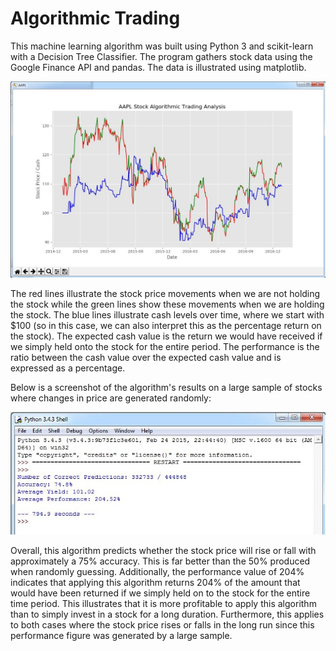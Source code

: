 # Algorithmic Trading

This machine learning algorithm was built using Python 3 and scikit-learn with a Decision Tree Classifier. The program gathers stock data using the Google Finance API and pandas. The data is illustrated using matplotlib. 

![Screenshot](algo.jpg)

The red lines illustrate the stock price movements when we are not holding the stock while the green lines show these movements when we are holding the stock. The blue lines illustrate cash levels over time, where we start with $100 (so in this case, we can also interpret this as the percentage return on the stock). The expected cash value is the return we would have received if we simply held onto the stock for the entire period. The performance is the ratio between the cash value over the expected cash value and is expressed as a percentage.

Below is a screenshot of the algorithm's results on a large sample of stocks where changes in price are generated randomly:

![Screenshot](results.jpg)

Overall, this algorithm predicts whether the stock price will rise or fall with approximately a 75% accuracy. This is far better than the 50% produced when randomly guessing. Additionally, the performance value of 204% indicates that applying this algorithm returns 204% of the amount that would have been returned if we simply held on to the stock for the entire time period. This illustrates that it is more profitable to apply this algorithm than to simply invest in a stock for a long duration. Furthermore, this applies to both cases where the stock price rises or falls in the long run since this performance figure was generated by a large sample.
